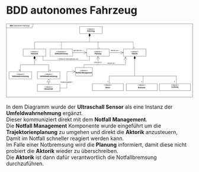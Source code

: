 # BDD autonomes Fahrzeug

![blockdefinitiondiagram.drawio.png](blockdefinitiondiagram.drawio.png)

In dem Diagramm wurde der **Ultraschall Sensor** als eine Instanz der **Umfeldwahrnehmung** ergänzt.\
Dieser kommuniziert direkt mit dem **Notfall Management**.\
Die **Notfall Management** Komponente wurde eingeführt um die **Trajektorienplanung** zu umgehen und direkt die **Aktorik** anzusteuern,
Damit im Notfall schneller reagiert werden kann. \
Im Falle einer Notbremsung wird die **Planung** informiert, damit diese nicht probiert die **Aktorik** wieder zu überschreiben.\
Die **Aktorik** ist dann dafür verantwortlich die Notfallbremsung durchzuführen.
